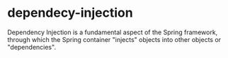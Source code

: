 # dependecy-injection

Dependency Injection is a fundamental aspect of the Spring framework, through which the Spring container "injects" objects into other objects or "dependencies".

